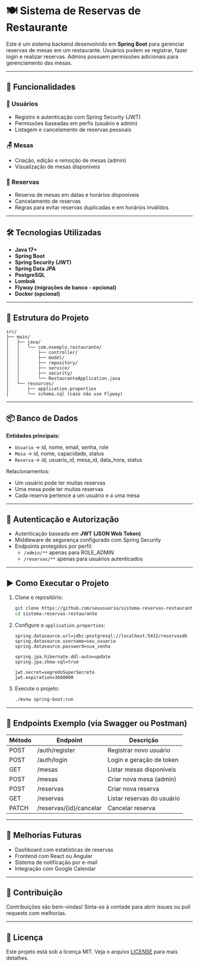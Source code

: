 # 🍽️ Sistema de Reservas de Restaurante

Este é um sistema backend desenvolvido em **Spring Boot** para gerenciar reservas de mesas em um restaurante. Usuários podem se registrar, fazer login e realizar reservas. Admins possuem permissões adicionais para gerenciamento das mesas.

---

## 🚀 Funcionalidades

### 👤 Usuários
- Registro e autenticação com Spring Security (JWT)
- Permissões baseadas em perfis (usuário e admin)
- Listagem e cancelamento de reservas pessoais

### 🪑 Mesas
- Criação, edição e remoção de mesas (admin)
- Visualização de mesas disponíveis

### 📅 Reservas
- Reserva de mesas em datas e horários disponíveis
- Cancelamento de reservas
- Regras para evitar reservas duplicadas e em horários inválidos

---

## 🛠️ Tecnologias Utilizadas

- **Java 17+**
- **Spring Boot**
- **Spring Security (JWT)**
- **Spring Data JPA**
- **PostgreSQL**
- **Lombok**
- **Flyway (migrações de banco - opcional)**
- **Docker (opcional)**

---

## 🧱 Estrutura do Projeto

```
src/
├── main/
│   ├── java/
│   │   └── com.exemplo.restaurante/
│   │       ├── controller/
│   │       ├── model/
│   │       ├── repository/
│   │       ├── service/
│   │       ├── security/
│   │       └── RestauranteApplication.java
│   └── resources/
│       ├── application.properties
│       └── schema.sql (caso não use Flyway)
```

---

## 📦 Banco de Dados

**Entidades principais:**
- `Usuario` → id, nome, email, senha, role
- `Mesa` → id, nome, capacidade, status
- `Reserva` → id, usuario_id, mesa_id, data_hora, status

Relacionamentos:
- Um usuário pode ter muitas reservas
- Uma mesa pode ter muitas reservas
- Cada reserva pertence a um usuário e a uma mesa

---

## 🔐 Autenticação e Autorização

- Autenticação baseada em **JWT (JSON Web Token)**
- Middleware de segurança configurado com Spring Security
- Endpoints protegidos por perfil:
  - `/admin/**` apenas para ROLE_ADMIN
  - `/reservas/**` apenas para usuários autenticados

---

## ▶️ Como Executar o Projeto

1. Clone o repositório:
   ```bash
   git clone https://github.com/seuusuario/sistema-reservas-restaurante.git
   cd sistema-reservas-restaurante
   ```

2. Configure o `application.properties`:
   ```properties
   spring.datasource.url=jdbc:postgresql://localhost:5432/reservasdb
   spring.datasource.username=seu_usuario
   spring.datasource.password=sua_senha

   spring.jpa.hibernate.ddl-auto=update
   spring.jpa.show-sql=true

   jwt.secret=segredoSuperSecreto
   jwt.expiration=3600000
   ```

3. Execute o projeto:
   ```bash
   ./mvnw spring-boot:run
   ```

---

## 🧪 Endpoints Exemplo (via Swagger ou Postman)

| Método | Endpoint               | Descrição                         |
|--------|------------------------|-----------------------------------|
| POST   | /auth/register         | Registrar novo usuário            |
| POST   | /auth/login            | Login e geração de token          |
| GET    | /mesas                 | Listar mesas disponíveis          |
| POST   | /mesas                 | Criar nova mesa (admin)           |
| POST   | /reservas              | Criar nova reserva                |
| GET    | /reservas              | Listar reservas do usuário        |
| PATCH  | /reservas/{id}/cancelar| Cancelar reserva                  |

---

## 📌 Melhorias Futuras

- Dashboard com estatísticas de reservas
- Frontend com React ou Angular
- Sistema de notificação por e-mail
- Integração com Google Calendar

---

## 🤝 Contribuição

Contribuições são bem-vindas! Sinta-se à vontade para abrir issues ou pull requests com melhorias.

---

## 📄 Licença

Este projeto está sob a licença MIT. Veja o arquivo [LICENSE](LICENSE) para mais detalhes.
